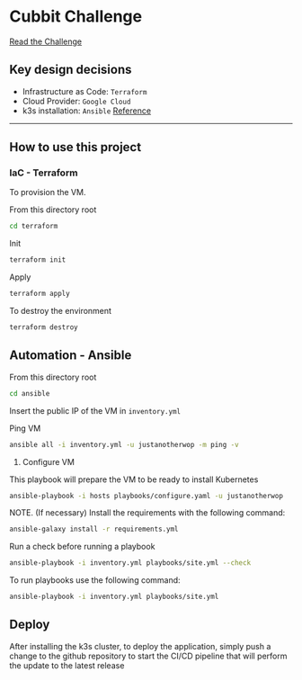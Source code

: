 # Cubbit Challenge

[Read the Challenge](./DevOps-Cubbit-Task.pdf)

## Key design decisions

- Infrastructure as Code: `Terraform`
- Cloud Provider: `Google Cloud`
- k3s installation: `Ansible` [Reference](https://github.com/k3s-io/k3s-ansible)

--- 

## How to use this project

### IaC - Terraform

To provision the VM.

From this directory root

```bash
cd terraform
```

Init 

```bash
terraform init 
```

Apply

```bash
terraform apply
```

To destroy the environment

```bash
terraform destroy
```

## Automation - Ansible

From this directory root

```bash
cd ansible
```

Insert the public IP of the VM in `inventory.yml`

Ping VM

```bash
ansible all -i inventory.yml -u justanotherwop -m ping -v
```

1. Configure VM

This playbook will prepare the VM to be ready to install Kubernetes

```bash
ansible-playbook -i hosts playbooks/configure.yaml -u justanotherwop 
```

NOTE. (If necessary) Install the requirements with the following command:

```bash
ansible-galaxy install -r requirements.yml 
```

Run a check before running a playbook

```bash
ansible-playbook -i inventory.yml playbooks/site.yml --check
```

To run playbooks use the following command:

```bash
ansible-playbook -i inventory.yml playbooks/site.yml 
```

## Deploy 

After installing the k3s cluster, to deploy the application, simply push a change to the github repository to start the CI/CD pipeline that will perform the update to the latest release

